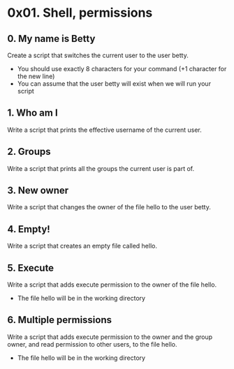 # 0x01. Shell, permissions

## 0. My name is Betty

Create a script that switches the current user to the user betty.

- You should use exactly 8 characters for your command (+1 character for the new line)
- You can assume that the user betty will exist when we will run your script

## 1. Who am I

Write a script that prints the effective username of the current user.

## 2. Groups

Write a script that prints all the groups the current user is part of.

## 3. New owner

Write a script that changes the owner of the file hello to the user betty.

## 4. Empty!

Write a script that creates an empty file called hello.

## 5. Execute

Write a script that adds execute permission to the owner of the file hello.

- The file hello will be in the working directory

## 6. Multiple permissions

Write a script that adds execute permission to the owner and the group owner, and read permission to other users, to the file hello.

- The file hello will be in the working directory
